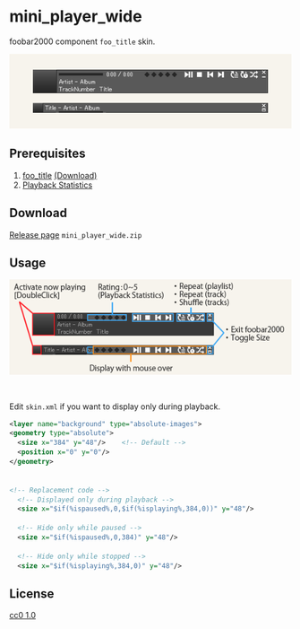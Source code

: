 mini_player_wide
====

foobar2000 component `foo_title` skin.

![preview](/image/preview.png)


## Prerequisites
1. [foo_title](https://github.com/TheQwertiest/foo_title)  [(Download)](https://github.com/TheQwertiest/foo_title/releases)
1. [Playback Statistics](https://www.foobar2000.org/components/view/foo_playcount)


## Download
[Release page](https://github.com/twilyze/foo_title_mini_player/releases) 
`mini_player_wide.zip`


## Usage
![usage](/image/usage.png)

<br>

Edit `skin.xml` if you want to display only during playback.

```xml
<layer name="background" type="absolute-images">
<geometry type="absolute">
  <size x="384" y="48"/>    <!-- Default -->
  <position x="0" y="0"/>
</geometry>


<!-- Replacement code -->
  <!-- Displayed only during playback -->
  <size x="$if(%ispaused%,0,$if(%isplaying%,384,0))" y="48"/>

  <!-- Hide only while paused -->
  <size x="$if(%ispaused%,0,384)" y="48"/>

  <!-- Hide only while stopped -->
  <size x="$if(%isplaying%,384,0)" y="48"/>
```

## License
[cc0 1.0](/LICENSE)
